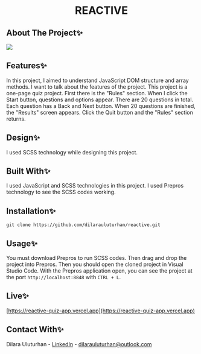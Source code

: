 <div align="center">
  <h1 align="center">REACTIVE</h1>
</div>

## About The Project✨
![](https://github.com/dilarauluturhan/reactive/assets/120499369/803da1ad-5657-43de-81e4-45634ab66290)

## Features✨
In this project, I aimed to understand JavaScript DOM structure and array methods. I want to talk about the features of the project. This project is a one-page quiz project. First there is the "Rules" section. When I click the Start button, questions and options appear. There are 20 questions in total. Each question has a Back and Next button. When 20 questions are finished, the "Results" screen appears. Click the Quit button and the "Rules" section returns.

## Design✨
I used SCSS technology while designing this project.

## Built With✨
I used JavaScript and SCSS technologies in this project. I used Prepros technology to see the SCSS codes working.

## Installation✨
````
git clone https://github.com/dilarauluturhan/reactive.git
````
## Usage✨
You must download Prepros to run SCSS codes. Then drag and drop the project into Prepros. Then you should open the cloned project in Visual Studio Code. With the Prepros application open, you can see the project at the port ``http://localhost:8848`` with ``CTRL + L``.

## Live✨
[https://reactive-quiz-app.vercel.app](https://reactive-quiz-app.vercel.app)

## Contact With✨
Dilara Uluturhan - [LinkedIn](https://www.linkedin.com/in/dilarauluturhan/) - dilarauluturhan@outlook.com

